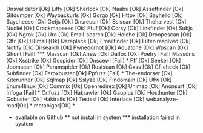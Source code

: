 Dnsvalidator [Ok]       Liffy [Ok]              Sherlock [Ok]
Naabu [Ok]              Assetfinder [Ok]        Gitdumper [Ok]
Waybackurls [Ok]        Gorgo [Ok]              Httpx [Ok]
Sayhello [Ok]           Saycheese [Ok]          Getjs [Ok]
Dnsrecon [Ok]           Sslscan [Ok]            Theharvest [Ok]
Nuclei [Ok]             Crackmapexec [Ok]       Ffuf [Ok]
Corsy [Ok]              Linkfinder [Ok]         Subjs [Ok]
Ngrok [Ok]              Uro [Ok]                Email-search [Ok]
Holehe [Ok]             Droopescan [Ok]         Ctfr [Ok]
H8mail [Ok]             Qsreplace [Ok]          Emailfinder [Ok]
Filter-resolved [Ok]    Notify [Ok]             Dirsearch [Ok]
Pwnedornot [Ok]         Aquatone [Ok]           Wpscan [Ok]
Ghunt [Fail] ***        Masscan [Ok]            Anew [Ok]
Dalfox [Ok]             Poetry [Fail]           Massdns [Ok]
Xsstrike [Ok]           Gospider [Ok]           Dnscewl [Fail] *
Fff [Ok]                Seeker [Ok]             Joomscan [Ok]
Paramspider [Ok]        Rustscan [Ok]           Gxss [Ok]
Cf-check [Ok]           Subfinder [Ok]          Feroxbuster [Ok]
Ppfuzz [Fail] *         The-endorser [Ok]       Kiterunner [Ok]
Sqlmap [Ok]             Sslyze [Ok]             Findomain [Ok]
Ufw [Ok]                Enum4linux [Ok]         Commix [Ok]
Openredirex [Ok]        Unimap [Ok]             Anonsurf [Ok]
Infoga [Fail]  *        Crlfuzz [Ok]            Hakrawler [Ok]
Gauplus [Ok]            Hosthunter [Ok]         Gobuster [Ok]
Haktrails [Ok]          Testssl [Ok]            Interlace [Ok]
webanalyze-mod[Ok] *    metabigor[OK] *


* available on Github
** not install in system
*** installation failed in system